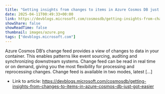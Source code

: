 ```yaml
---
title: "Getting insights from changes to items in Azure Cosmos DB just got easier!"
date: 2025-04-11T00:49:33+00:00
link: https://devblogs.microsoft.com/cosmosdb/getting-insights-from-changes-to-items-in-azure-cosmos-db-just-got-easier
showShare: false
showReadTime: false
thumbnail: images/azure.png
tags: ["devblogs.microsoft.com"]
---
```

Azure Cosmos DB’s change feed provides a view of changes to data in your container. This enables patterns like event sourcing, auditing and synchronizing downstream systems. Change feed can be read in real time or on demand, giving you the most flexibility for processing and reprocessing changes. Change feed is available in two modes, latest […]

- Link to article: https://devblogs.microsoft.com/cosmosdb/getting-insights-from-changes-to-items-in-azure-cosmos-db-just-got-easier